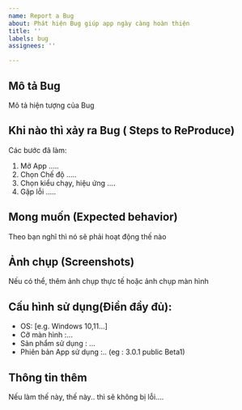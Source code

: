 ```yaml
---
name: Report a Bug
about: Phát hiện Bug giúp app ngày càng hoàn thiện
title: ''
labels: bug
assignees: ''

---
```


## Mô tả Bug
Mô tả hiện tượng của Bug

## Khi nào thì xảy ra Bug ( Steps to ReProduce)
Các bước đã làm:
1. Mở App .....
2. Chọn Chế độ .....
3. Chọn kiểu chạy, hiệu ứng ....
4. Gặp lỗi .....

## Mong muốn (Expected behavior)
Theo bạn nghĩ thì nó sẽ phải hoạt động thế nào

## Ảnh chụp (Screenshots)
Nếu có thể, thêm ảnh chụp thực tế hoặc ảnh chụp màn hình

## Cấu hình sử dụng(Điền đầy đủ):
 - OS: [e.g. Windows 10,11...]
 - Cỡ màn hình :...
 - Sản phẩm sử dụng : ...
 - Phiên bản App sử dụng :.. (eg : 3.0.1 public Beta1)


## Thông tin thêm
Nếu làm thế này, thế này.. thì sẽ không bị lỗi....
